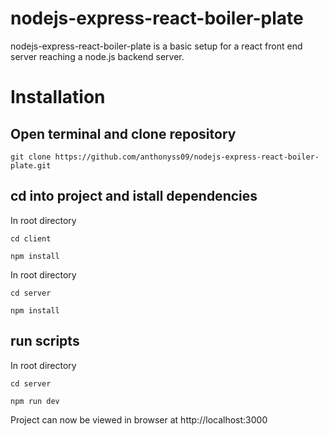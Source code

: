 # nodejs-express-react-boiler-plate

nodejs-express-react-boiler-plate is a basic setup for a react front end server reaching a node.js backend server.

# Installation

## Open terminal and clone repository

`git clone https://github.com/anthonyss09/nodejs-express-react-boiler-plate.git`

## cd into project and istall dependencies

In root directory

`cd client`

`npm install`

In root directory

`cd server`

`npm install`

## run scripts

In root directory

`cd server`

`npm run dev`

Project can now be viewed in browser at http://localhost:3000
